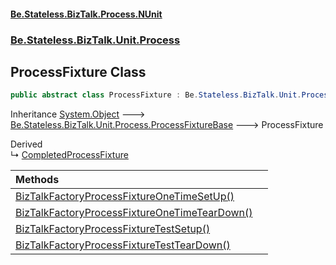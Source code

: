 #### [Be.Stateless.BizTalk.Process.NUnit](README.md 'README')
### [Be.Stateless.BizTalk.Unit.Process](Be.Stateless.BizTalk.Unit.Process.md 'Be.Stateless.BizTalk.Unit.Process')

## ProcessFixture Class

```csharp
public abstract class ProcessFixture : Be.Stateless.BizTalk.Unit.Process.ProcessFixtureBase
```

Inheritance [System.Object](https://docs.microsoft.com/en-us/dotnet/api/System.Object 'System.Object') &#129106; [Be.Stateless.BizTalk.Unit.Process.ProcessFixtureBase](https://docs.microsoft.com/en-us/dotnet/api/Be.Stateless.BizTalk.Unit.Process.ProcessFixtureBase 'Be.Stateless.BizTalk.Unit.Process.ProcessFixtureBase') &#129106; ProcessFixture

Derived  
&#8627; [CompletedProcessFixture](CompletedProcessFixture.md 'Be.Stateless.BizTalk.Unit.Process.CompletedProcessFixture')

| Methods | |
| :--- | :--- |
| [BizTalkFactoryProcessFixtureOneTimeSetUp()](ProcessFixture.BizTalkFactoryProcessFixtureOneTimeSetUp().md 'Be.Stateless.BizTalk.Unit.Process.ProcessFixture.BizTalkFactoryProcessFixtureOneTimeSetUp()') | |
| [BizTalkFactoryProcessFixtureOneTimeTearDown()](ProcessFixture.BizTalkFactoryProcessFixtureOneTimeTearDown().md 'Be.Stateless.BizTalk.Unit.Process.ProcessFixture.BizTalkFactoryProcessFixtureOneTimeTearDown()') | |
| [BizTalkFactoryProcessFixtureTestSetup()](ProcessFixture.BizTalkFactoryProcessFixtureTestSetup().md 'Be.Stateless.BizTalk.Unit.Process.ProcessFixture.BizTalkFactoryProcessFixtureTestSetup()') | |
| [BizTalkFactoryProcessFixtureTestTearDown()](ProcessFixture.BizTalkFactoryProcessFixtureTestTearDown().md 'Be.Stateless.BizTalk.Unit.Process.ProcessFixture.BizTalkFactoryProcessFixtureTestTearDown()') | |
